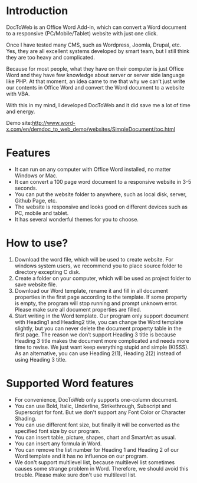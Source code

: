 # Introduction
DocToWeb is an Office Word Add-in, which can convert a Word document to a responsive (PC/Mobile/Tablet) website with just one click.

Once I have tested many CMS, such as Wordpress, Joomla, Drupal, etc. Yes, they are all excellent systems developed by smart team, but I still think they are too heavy and complicated.

Because for most people, what they have on their computer is just Office Word and they have few knowledge about server or server side language like PHP. At that moment, an idea came to me that why we can’t just write our contents in Office Word and convert the Word document to a website with VBA.

With this in my mind, I developed DocToWeb and it did save me a lot of time and energy.


Demo site:http://www.word-x.com/en/demdoc_to_web_demo/websites/SimpleDocument/toc.html
# Features
- It can run on any computer with Office Word installed, no matter Windows or Mac.
- It can convert a 100 page word document to a responsive website in 3-5 seconds.
- You can put the website folder to anywhere, such as local disk, server, Github Page, etc.
- The website is responsive and looks good on different devices such as PC, mobile and tablet.
- It has several wonderful themes for you to choose.
# How to use?
1. Download the word file, which will be used to create website.
For windows system users, we recommend you to place source folder to directory excepting C disk.
2. Create a folder on your computer, which will be used as project folder to save website file.
3. Download our Word template, rename it and fill in all document properties in the first page according to the template.
If some property is empty, the program will stop running and prompt unknown error. Please make sure all document properties are filled.
4. Start writing in the Word template.
Our program only support document with Heading1 and Heading2 title, you can change the Word template slightly, but you can never delete the document property table in the first page. The reason we don’t support Heading 3 title is because Heading 3 title makes the document more complicated and needs more time to revise. We just want keep everything stupid and simple (KISSS). As an alternative, you can use Heading 2(1), Heading 2(2) instead of using Heading 3 title.
# Supported Word features
- For convenience, DocToWeb only supports one-column document.
- You can use Bold, Italic, Underline, Strikethrough, Subscript and Superscript for font. But we don't support any Font Color or Character Shading.
- You can use different font size, but finally it will be converted as the specified font size by our program.
- You can insert table, picture, shapes, chart and SmartArt as usual.
- You can insert any formula in Word.
- You can remove the list number for Heading 1 and Heading 2 of our Word template and it has no influence on our program.
- We don't support multilevel list, because multilevel list sometimes causes some strange problem in Word. Therefore, we should avoid this trouble. Please make sure don't use multilevel list.
